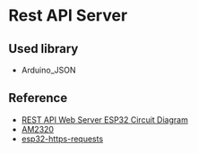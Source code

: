 # Rest API Server

## Used library

- Arduino_JSON

## Reference

- [REST API Web Server ESP32 Circuit Diagram](https://microcontrollerslab.com/esp32-rest-api-web-server-get-post-postman/)
- [AM2320](https://learn.adafruit.com/adafruit-am2320-temperature-humidity-i2c-sensor/arduino-usage)
- [esp32-https-requests](https://randomnerdtutorials.com/esp32-https-requests/)